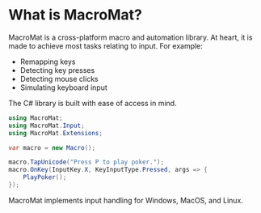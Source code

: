 # What is MacroMat?

MacroMat is a cross-platform macro and automation library. At heart, it is made
to achieve most tasks relating to input. For example:

- Remapping keys
- Detecting key presses
- Detecting mouse clicks
- Simulating keyboard input

The C# library is built with ease of access in mind.

```cs
using MacroMat;
using MacroMat.Input;
using MacroMat.Extensions;

var macro = new Macro();

macro.TapUnicode("Press P to play poker.");
macro.OnKey(InputKey.X, KeyInputType.Pressed, args => {
    PlayPoker();
});
```

MacroMat implements input handling for Windows, MacOS, and Linux.